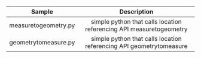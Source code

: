 | Sample  | Description    |
| :---:   | :---: |
| measuretogeometry.py | simple python that calls location referencing API measuretogeometry   |
| geometrytomeasure.py | simple python that calls location referencing API geometrytomeasure   |
